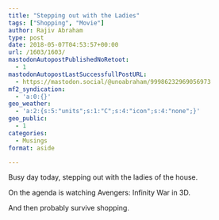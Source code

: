 ```yaml
---
title: "Stepping out with the Ladies"
tags: ["Shopping", "Movie"]
author: Rajiv Abraham
type: post
date: 2018-05-07T04:53:57+00:00
url: /1603/1603/
mastodonAutopostPublishedNoRetoot:
  - 1
mastodonAutopostLastSuccessfullPostURL:
  - https://mastodon.social/@unoabraham/99986232969056973
mf2_syndication:
  - 'a:0:{}'
geo_weather:
  - 'a:2:{s:5:"units";s:1:"C";s:4:"icon";s:4:"none";}'
geo_public:
  - 1
categories:
  - Musings
format: aside

---
```

Busy day today, stepping out with the ladies of the house.

On the agenda is watching Avengers: Infinity War in 3D.

And then probably survive shopping.